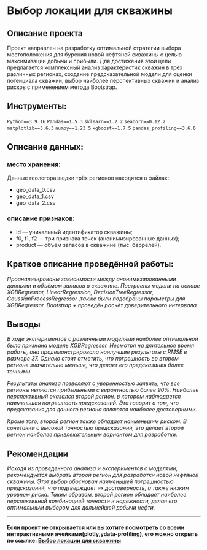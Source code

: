# Выбор локации для скважины

## Описание проекта

Проект направлен на разработку оптимальной стратегии выбора местоположения для бурения новой нефтяной скважины с целью максимизации добычи и прибыли. Для достижения этой цели предлагается комплексный анализ характеристик скважин в трёх различных регионах, создание предсказательной модели для оценки потенциала скважин, выбор наиболее перспективных скважин и анализ рисков с применением метода Bootstrap.

## Инструменты:

`Python==3.9.16`
`Pandas==1.5.3`
`sklearn==1.2.2`
`seaborn==0.12.2`
`matplotlib==3.6.3`
`numpy==1.23.5`
`xgboost==1.7.5`
`pandas_profiling==3.6.6`

## Описание данных:

### место хранения:

Данные геологоразведки трёх регионов находятся в файлах: 
- geo_data_0.csv 
- geo_data_1.csv 
- geo_data_2.csv 

### описание признаков:

- id — уникальный идентификатор скважины;
- f0, f1, f2 — три признака точек (анонимизированные данных);
- product — объём запасов в скважине (тыс. баррелей).

## Краткое описание проведённой работы:
<i> 
Проанализированы зависимости между анонимизированными данными и объёмом запасов в скважине. Построены модели на основе XGBRegressor, LinearRegression, DecisionTreeRegressor, GaussianProcessRegressor ,также были подобраны параметры для XGBRegressor. Bootstrap + проведён расчёт доверительного интервала </i>

## Выводы
<i>В ходе экспериментов с различными моделями наиболее оптимальной была признана модель XGBRegressor. Несмотря на длительное время работы, она продемонстрировала наилучшие результаты с RMSE в размере 37. Однако стоит отметить, что погрешность во втором регионе значительно меньше, что делает его предсказания более точными.

Результаты анализа позволяют с уверенностью заявить, что все регионы являются прибыльными с вероятностью более 90%. Наиболее перспективный оказался второй регион, в котором наблюдается наименьшая погрешность предсказаний. Это говорит о том, что предсказания для данного региона являются наиболее достоверными.

Кроме того, второй регион также обладает наименьшим риском. В сочетании с высокой точностью предсказаний, это делает второй регион наиболее привлекательным вариантом для разработки.</i>

## Рекомендации
<i>Исходя из проведенного анализа и экспериментов с моделями, рекомендуется выбрать второй регион для разработки новой нефтяной скважины. Этот выбор обоснован наименьшей погрешностью предсказаний, что подтверждает их достоверность, а также низким уровнем риска. Таким образом, второй регион обладает наиболее перспективной комбинацией точности и надежности, делая его оптимальным выбором для дальнейшей добычи нефти.
</i>

---

#### Если проект не открывается или вы хотите посмотреть со всеми интерактивными ячейками(plotly,ydata-profiling), его можно открыть по ссылке: <a href='https://nbviewer.org/github/verydirtyhands/locations_for_wells/blob/main/p7f.ipynb'>Выбор локации для скважины</a>
